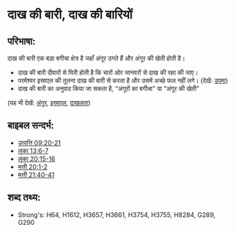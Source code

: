 # दाख की बारी, दाख की बारियों #

## परिभाषा: ##

दाख की बारी एक बड़ा बगीचा क्षेत्र है जहाँ अंगूर उगते हैं और अंगूर की खेती होती है।

* दाख की बारी दीवारों से घिरी होती है कि चारों ओर जानवरों से दाख की रक्षा की जाए।
* परमेश्वर इस्राएल की तुलना दाख की बारी से करता है और उसमें अच्छे फल नहीं लगे। (देखें: [उपमा](rc://hi/ta/man/translate/figs-metaphor))
* दाख की बारी का अनुवाद किया जा सकता है, “अंगूरों का बगीचा” या “अंगूर की खेती”

(यह भी देखें: [अंगूर](../other/grape.md), [इस्राएल](../kt/israel.md), [दाखलता](../other/vine.md))

## बाइबल सन्दर्भ: ##

* [उत्पत्ति 09:20-21](rc://hi/tn/help/gen/09/20)
* [लूका 13:6-7](rc://hi/tn/help/luk/13/06)
* [लूका 20:15-16](rc://hi/tn/help/luk/20/15)
* [मत्ती 20:1-2](rc://hi/tn/help/mat/20/01)
* [मत्ती 21:40-41](rc://hi/tn/help/mat/21/40)

## शब्द तथ्य: ##

* Strong's: H64, H1612, H3657, H3661, H3754, H3755, H8284, G289, G290
